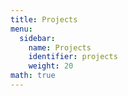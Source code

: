 ```yaml
---
title: Projects
menu:
  sidebar:
    name: Projects
    identifier: projects
    weight: 20
math: true
---
```

